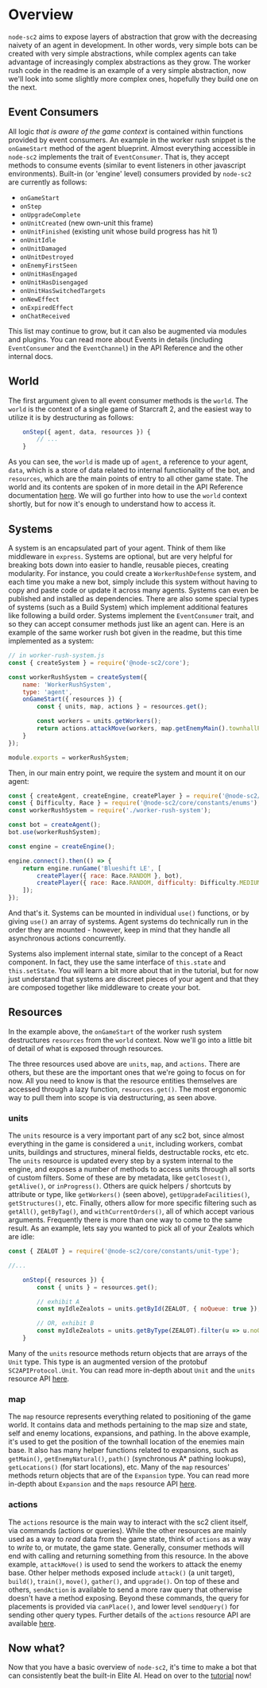 # Overview
`node-sc2` aims to expose layers of abstraction that grow with the decreasing naivety of an agent in development. In other words, very simple bots can be created with very simple abstractions, while complex agents can take advantage of increasingly complex abstractions as they grow. The worker rush code in the readme is an example of a very simple abstraction, now we'll look into some slightly more complex ones, hopefully they build one on the next.

## Event Consumers
All logic *that is aware of the game context* is contained within functions provided by event consumers. An example in the worker rush snippet is the `onGameStart` method of the agent blueprint. Almost everything accessible in `node-sc2` implements the trait of `EventConsumer`. That is, they accept methods to consume events (similar to event listeners in other javascript environments). Built-in (or 'engine' level) consumers provided by `node-sc2` are currently as follows:
- `onGameStart`
- `onStep`
- `onUpgradeComplete`
- `onUnitCreated` (new own-unit this frame)
- `onUnitFinished` (existing unit whose build progress has hit 1)
- `onUnitIdle`
- `onUnitDamaged`
- `onUnitDestroyed`
- `onEnemyFirstSeen`
- `onUnitHasEngaged`
- `onUnitHasDisengaged`
- `onUnitHasSwitchedTargets`
- `onNewEffect`
- `onExpiredEffect`
- `onChatReceived`

This list may continue to grow, but it can also be augmented via modules and plugins. You can read more about Events in details (including `EventConsumer` and the `EventChannel`) in the API Reference and the other internal docs.

## World
The first argument given to all event consumer methods is the `world`. The `world` is the context of a single game of Starcraft 2, and the easiest way to utilize it is by destructuring as follows:

```js
    onStep({ agent, data, resources }) {
        // ...
    }
```
As you can see, the `world` is made up of `agent`, a reference to your agent, `data`, which is a store of data related to internal functionality of the bot, and `resources`, which are the main points of entry to all other game state. The world and its contents are spoken of in more detail in the API Reference documentation [here](./api.md). We will go further into how to use the `world` context shortly, but for now it's enough to understand how to access it. 

## Systems
A system is an encapsulated part of your agent. Think of them like middleware in `express`. Systems are optional, but are very helpful for breaking bots down into easier to handle, reusable pieces, creating modularity. For instance, you could create a `WorkerRushDefense` system, and each time you make a new bot, simply include this system without having to copy and paste code or update it across many agents. Systems can even be published and installed as dependencies. There are also some special types of systems (such as a Build System) which implement additional features like following a build order. Systems implement the `EventConsumer` trait, and so they can accept consumer methods just like an agent can. Here is an example of the same worker rush bot given in the readme, but this time implemented as a system:

```js
// in worker-rush-system.js
const { createSystem } = require('@node-sc2/core');

const workerRushSystem = createSystem({
    name: 'WorkerRushSystem',
    type: 'agent',
    onGameStart({ resources }) {
        const { units, map, actions } = resources.get();

        const workers = units.getWorkers();
        return actions.attackMove(workers, map.getEnemyMain().townhallPosition);
    }
});

module.exports = workerRushSystem;
```

Then, in our main entry point, we require the system and mount it on our agent:

```js
const { createAgent, createEngine, createPlayer } = require('@node-sc2/core');
const { Difficulty, Race } = require('@node-sc2/core/constants/enums');
const workerRushSystem = require('./worker-rush-system');

const bot = createAgent();
bot.use(workerRushSystem);

const engine = createEngine();

engine.connect().then(() => {
    return engine.runGame('Blueshift LE', [
        createPlayer({ race: Race.RANDOM }, bot),
        createPlayer({ race: Race.RANDOM, difficulty: Difficulty.MEDIUM }),
    ]);
});
```

And that's it. Systems can be mounted in individual `use()` functions, or by giving `use()` an array of systems. Agent systems do technically run in the order they are mounted - however, keep in mind that they handle all asynchronous actions concurrently.

Systems also implement internal state, similar to the concept of a React component. In fact, they use the same interface of `this.state` and `this.setState`. You will learn a bit more about that in the tutorial, but for now just understand that systems are discreet pieces of your agent and that they are composed together like middleware to create your bot.

## Resources
In the example above, the `onGameStart` of the worker rush system destructures `resources` from the `world` context. Now we'll go into a little bit of detail of what is exposed through resources.

The three resources used above are `units`, `map`, and `actions`. There are others, but these are the important ones that we're going to focus on for now. All you need to know is that the resource entities themselves are accessed through a lazy function, `resources.get()`. The most ergonomic way to pull them into scope is via destructuring, as seen above.

### units
The `units` resource is a very important part of any sc2 bot, since almost everything in the game is considered a `unit`, including workers, combat units, buildings and structures, mineral fields, destructable rocks, etc etc. The `units` resource is updated every step by a system internal to the engine, and exposes a number of methods to access units through all sorts of custom filters. Some of these are by metadata, like `getClosest()`, `getAlive()`, or `inProgress()`. Others are quick helpers / shortcuts by attribute or type, like `getWorkers()` (seen above), `getUpgradeFacilities()`, `getStructures()`, etc. Finally, others allow for more specific filtering such as `getAll()`, `getByTag()`, and `withCurrentOrders()`, all of which accept various arguments. Frequently there is more than one way to come to the same result. As an example, lets say you wanted to pick all of your Zealots which are idle:

```js
const { ZEALOT } = require('@node-sc2/core/constants/unit-type');

//...

    onStep({ resources }) {
        const { units } = resources.get();

        // exhibit A
        const myIdleZealots = units.getById(ZEALOT, { noQueue: true });

        // OR, exhibit B
        const myIdleZealots = units.getByType(ZEALOT).filter(u => u.noQueue === true);
    }
```

Many of the `units` resource methods return objects that are arrays of the `Unit` type. This type is an augmented version of the protobuf `SC2APIProtocol.Unit`. You can read more in-depth about `Unit` and the `units` resource API [here](./api.md).

### map
The `map` resource represents everything related to positioning of the game world. It contains data and methods pertaining to the map size and state, self and enemy locations, expansions, and pathing. In the above example, it's used to get the position of the townhall location of the enemies main base. It also has many helper functions related to expansions, such as `getMain()`, `getEnemyNatural()`, `path()` (synchronous A* pathing lookups), `getLocations()` (for start locations), etc. Many of the `map` resources' methods return objects that are of the `Expansion` type. You can read more in-depth about `Expansion` and the `maps` resource API [here](./api.md).

### actions
The `actions` resource is the main way to interact with the sc2 client itself, via commands (actions or queries). While the other resources are mainly used as a way to *read* data from the game state, think of `actions` as a way to *write* to, or mutate, the game state. Generally, consumer methods will end with calling and returning something from this resource. In the above example, `attackMove()` is used to send the workers to attack the enemy base. Other helper methods exposed include `attack()` (a unit target), `build()`, `train()`, `move()`, `gather()`, and `upgrade()`. On top of these and others, `sendAction` is available to send a more raw query that otherwise doesn't have a method exposing. Beyond these commands, the query for placements is provided via `canPlace()`, and lower level `sendQuery()` for sending other query types. Further details of the `actions` resource API are available [here](./api.md).

## Now what? 
Now that you have a basic overview of `node-sc2`, it's time to make a bot that can consistently beat the built-in Elite AI. Head on over to the [tutorial](./tutorial.md) now!
